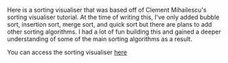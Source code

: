 Here is a sorting visualiser that was based off of Clement Mihailescu's sorting visualiser tutorial. At the time of writing this, I've only added bubble sort, insertion sort, merge sort, and quick sort but there are plans to add other sorting algorithms. I had a lot of fun building this and gained a deeper understanding of some of the main sorting algorithms as a result.

You can access the sorting visualiser [here](https://nordsk0g.github.io/sorting-visualiser/)
